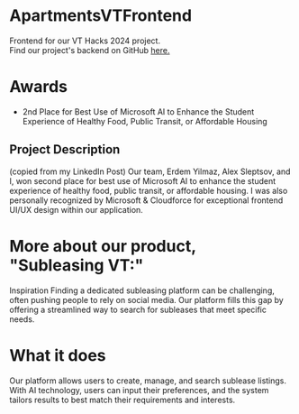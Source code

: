 # ApartmentsVTFrontend

Frontend for our VT Hacks 2024 project.  
Find our project's backend on GitHub [here.](https://github.com/steadman1/VTHacks2024)

# Awards
- 2nd Place for Best Use of Microsoft AI to Enhance the Student Experience of Healthy Food, Public Transit, or Affordable Housing

## Project Description
(copied from my LinkedIn Post)
Our team, Erdem Yilmaz, Alex Sleptsov, and I, won second place for best use of Microsoft AI to enhance the student experience of healthy food, public transit, or affordable housing. I was also personally recognized by Microsoft & Cloudforce for exceptional frontend UI/UX design within our application.

# More about our product, "Subleasing VT:"
Inspiration
Finding a dedicated subleasing platform can be challenging, often pushing people to rely on social media. Our platform fills this gap by offering a streamlined way to search for subleases that meet specific needs.

# What it does
Our platform allows users to create, manage, and search sublease listings. With AI technology, users can input their preferences, and the system tailors results to best match their requirements and interests.
